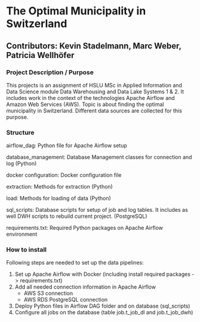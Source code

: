 # The Optimal Municipality in Switzerland

## Contributors: Kevin Stadelmann, Marc Weber, Patricia Wellhöfer


### Project Description / Purpose
This projects is an assignment of HSLU MSc in Applied Information and Data Science module Data Warehousing and Data Lake Systems 1 & 2. It includes work in the context of the 
technologies Apache Airflow and Amazon Web Services (AWS). Topic is about finding the optimal municipality in Switzerland. Different data sources are collected for this purpose.


### Structure
airflow_dag: Python file for Apache Airflow setup

database_management: Database Management classes for connection and log (Python)

docker configuration: Docker configuration file

extraction: Methods for extraction (Python)

load: Methods for loading of data (Python)

sql_scripts: Database scripts for setup of job and log tables. It includes as well DWH scripts to rebuild current project. (PostgreSQL)

requirements.txt: Required Python packages on Apache Airflow environment


### How to install
Following steps are needed to set up the data pipelines:
1.	Set up Apache Airflow with Docker (including install required packages -> requirements.txt)
2.	Add all needed connection information in Apache Airflow
	- AWS S3 connection
	- AWS RDS PostgreSQL connection
3.	Deploy Python files in Airflow DAG folder and on database (sql_scripts)
4.	Configure all jobs on the database (table job.t_job_dl and job.t_job_dwh)


